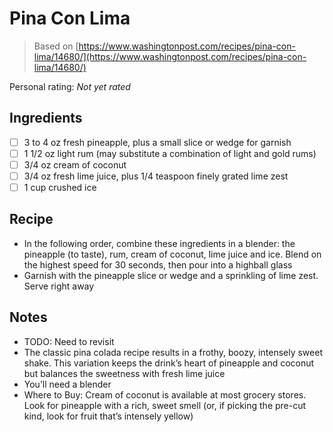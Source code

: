 <!-- Needs Manual Review -->

# Pina Con Lima

> Based on [https://www.washingtonpost.com/recipes/pina-con-lima/14680/](https://www.washingtonpost.com/recipes/pina-con-lima/14680/)

<!-- {cts} rating=0; (User can specify rating on scale of 1-5) -->

Personal rating: *Not yet rated*

<!-- {cte} -->

<!-- {cts} name_image=None; (User can specify image name) -->

<!-- TODO: Capture image -->

<!-- {cte} -->

## Ingredients

- [ ] 3 to 4 oz fresh pineapple, plus a small slice or wedge for garnish
- [ ] 1 1/2 oz light rum (may substitute a combination of light and gold rums)
- [ ] 3/4 oz cream of coconut
- [ ] 3/4 oz fresh lime juice, plus 1/4 teaspoon finely grated lime zest
- [ ] 1 cup crushed ice

## Recipe

- In the following order, combine these ingredients in a blender: the pineapple (to taste), rum, cream of coconut, lime juice and ice. Blend on the highest speed for 30 seconds, then pour into a highball glass
- Garnish with the pineapple slice or wedge and a sprinkling of lime zest. Serve right away

## Notes

- TODO: Need to revisit
- The classic pina colada recipe results in a frothy, boozy, intensely sweet shake. This variation keeps the drink’s heart of pineapple and coconut but balances the sweetness with fresh lime juice
- You’ll need a blender
- Where to Buy: Cream of coconut is available at most grocery stores. Look for pineapple with a rich, sweet smell (or, if picking the pre-cut kind, look for fruit that’s intensely yellow)
